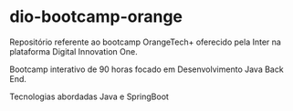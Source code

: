 # dio-bootcamp-orange
Repositório referente ao bootcamp OrangeTech+ oferecido pela Inter na plataforma Digital Innovation One.

Bootcamp interativo de 90 horas focado em Desenvolvimento Java Back End.

Tecnologias abordadas 
Java e SpringBoot
